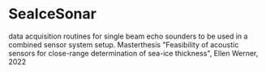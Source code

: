 # SeaIceSonar
data acquisition routines for single beam echo sounders to be used in a combined sensor system setup. Masterthesis "Feasibility of acoustic sensors for close-range determination of sea-ice thickness", Ellen Werner, 2022
